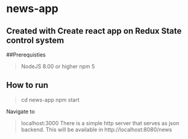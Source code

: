 # news-app

## Created with Create react app on Redux State control system

##Prerequisties
> NodeJS 8.00 or higher
> npm 5

## How to run
> cd news-app
> npm start

Navigate to 
> localhost:3000
There is a simple http server that serves as json backend. This will be available in 
>  http://localhost:8080/news
